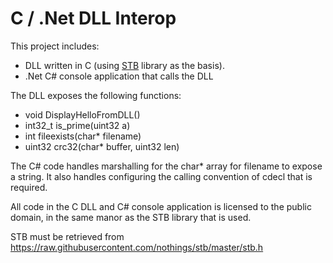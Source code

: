 # C / .Net DLL Interop

This project includes:
* DLL written in C (using <a href="https://github.com/nothings/stb">STB</a> library as the basis).
* .Net C# console application that calls the DLL

The DLL exposes the following functions:
* void DisplayHelloFromDLL()
* int32_t is_prime(uint32 a)
* int fileexists(char* filename)
* uint32 crc32(char* buffer, uint32 len)

The C# code handles marshalling for the char* array for filename to expose a string.  It also handles configuring the calling convention of cdecl that is required.

All code in the C DLL and C# console application is licensed to the public domain, in the same manor as the STB library that is used.

STB must be retrieved from https://raw.githubusercontent.com/nothings/stb/master/stb.h
